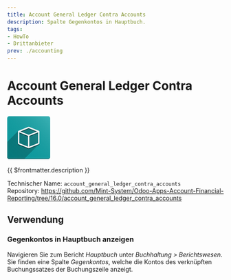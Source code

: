 ```yaml
---
title: Account General Ledger Contra Accounts
description: Spalte Gegenkontos in Hauptbuch.
tags:
- HowTo
- Drittanbieter
prev: ./accounting
---
```

# Account General Ledger Contra Accounts
![icon_oms_box](attachments/icon_oms_box.png)

{{ $frontmatter.description }}

Technischer Name: `account_general_ledger_contra_accounts`\
Repository: <https://github.com/Mint-System/Odoo-Apps-Account-Financial-Reporting/tree/16.0/account_general_ledger_contra_accounts>

## Verwendung

### Gegenkontos in Hauptbuch anzeigen

Navigieren Sie zum Bericht *Hauptbuch* unter *Buchhaltung > Berichtswesen*. Sie finden eine Spalte *Gegenkontos*, welche die Kontos des verknüpften Buchungssatzes der Buchungszeile anzeigt.
